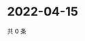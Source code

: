 # 2022-04-15

共 0 条

<!-- BEGIN WEIBO -->
<!-- 最后更新时间 Fri Apr 15 2022 17:15:09 GMT+0800 (China Standard Time) -->

<!-- END WEIBO -->
